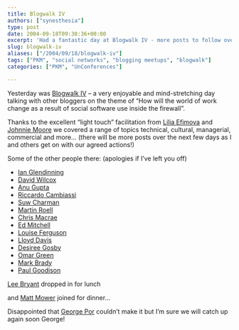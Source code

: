 ```yaml
---
title: Blogwalk IV
authors: ["synesthesia"]
type: post
date: 2004-09-18T09:30:36+00:00
excerpt: 'Had a fantastic day at Blogwalk IV - more posts to follow over the next few days.'
slug: blogwalk-iv 
aliases: ["/2004/09/18/blogwalk-iv"]
tags: ["PKM", "social networks", "blogging meetups", "blogwalk"]
categories: ["PKM", "UnConferences"]

---
```

Yesterday was [Blogwalk IV][1] &#8211; a very enjoyable and mind-stretching day talking with other bloggers on the theme of &#8220;How will the world of work change as a result of social software use inside the firewall&#8221;.

Thanks to the excellent &#8220;light touch&#8221; facilitation from [Lilia Efimova][2] and [Johnnie Moore][3] we covered a range of topics technical, cultural, managerial, commercial and more&#8230; (there will be more posts over the next few days as I and others get on with our agreed actions!)

Some of the other people there: (apologies if I&#8217;ve left you off)

  * [Ian Glendinning][4]
  * [David Wilcox][5]
  * [Anu Gupta][6]
  * [Riccardo Cambiassi][7]
  * [Suw Charman][8]
  * [Martin Roell][9]
  * [Chris Macrae][10]
  * [Ed Mitchell][11]
  * [Louise Ferguson][12]
  * [Lloyd Davis][13]
  * [Desiree Gosby][14] 
  * [Omar Green][15]
  * [Mark Brady][16]
  * [Paul Goodison][17]

[Lee Bryant][18] dropped in for lunch
   
and [Matt Mower][19] joined for dinner&#8230;

Disappointed that [George Por][20] couldn&#8217;t make it but I&#8217;m sure we will catch up again soon George!

 [1]: https://blogwalk.mediapedagogy.com/
 [2]: https://blog.mathemagenic.com
 [3]: https://www.johnniemoore.com/blog/
 [4]: https://www.psybertron.org/
 [5]: https://partnerships.typepad.com/civic/
 [6]: https://www.scalefree.info/
 [7]: https://www.codewitch.org/
 [8]: https://chocnvodka.blogware.com/
 [9]: https://www.roell.net/weblog/
 [10]: https://www.blogger.com/profile/1765762
 [11]: https://www.knowledgeboard.com
 [12]: https://www.louiseferguson.com/cityofbits.htm
 [13]: https://www.perfectpath.co.uk/
 [14]: https://toutlemonde.com/Blogger/viewEntries.do?blogname=Songlian
 [15]: https://www.savaje.com/
 [16]: https://home.btconnect.com/glottalstop/blog/
 [17]: https://www.betaroad.com/weblog/
 [18]: https://www.headshift.com/
 [19]: https://matt.blogs.it/
 [20]: https://www.community-intelligence.com/blogs/public/
